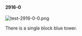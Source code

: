 #### 2916-0
![test-2916-0-0.png](https://github.com/lil-lab/nlvr/raw/master/nlvr/test/images/3/test-2916-0-0.png "test-2916-0-0.png")

There is a single block blue tower.